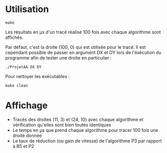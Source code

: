 # Utilisation

    make

Les résultats en µs d'un tracé réalisé 100 fois avec chaque algorithme sont affichés.

Par défaut, c'est la droite (100, 0) qui est utilisée pour le tracé. Il est cependant possible de passer en argument DX et DY lors de l'éxécution du programme afin de tester une droite en particulier :

    ./ProjetAA DX DY

Pour nettoyer les exécutables :

    make clean


# Affichage


- Tracés des droites (11, 3) et (24, 10) avec chaque algorithme et vérification qu'elles sont bien toutes identiques
- Le temps en µs que prend chaque algorithme pour tracer 100 fois une droité donnée
- Le taux de réduction (ou gain de vitesse) de l'algorithme P3 par rapport à B5 et P2


